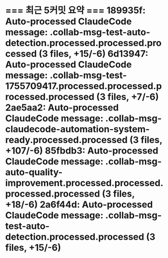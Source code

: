 === 최근 5커밋 요약 ===
189935f: Auto-processed ClaudeCode message: .collab-msg-test-auto-detection.processed.processed.processed (3 files, +15/-6)
6d13947: Auto-processed ClaudeCode message: .collab-msg-test-1755709417.processed.processed.processed.processed (3 files, +7/-6)
2ae5aa2: Auto-processed ClaudeCode message: .collab-msg-claudecode-automation-system-ready.processed.processed (3 files, +107/-6)
85fbdb3: Auto-processed ClaudeCode message: .collab-msg-auto-quality-improvement.processed.processed.processed.processed (3 files, +18/-6)
2a6f44d: Auto-processed ClaudeCode message: .collab-msg-test-auto-detection.processed.processed (3 files, +15/-6)
=======================
